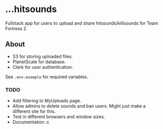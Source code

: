 # ...hitsounds

Fullstack app for users to upload and share hitsounds/killsounds for Team Fortress 2.

## About

-   S3 for storing uploaded files.
-   PlanetScale for database.
-   Clerk for user authentication.

See `.env.example` for required variables.

### TODO

-   Add filtering to MyUploads page.
-   Allow admins to delete sounds and ban users. Might just make a different site for this.
-   Test in different browsers and window sizes.
-   Documentation :c
